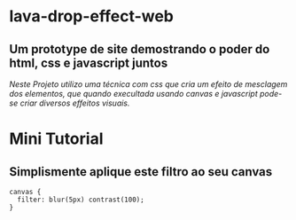 # lava-drop-effect-web
## Um prototype de site demostrando o poder do html, css e javascript juntos


_Neste Projeto utilizo uma técnica com css que cria um efeito de mesclagem dos elementos, que
quando execultada usando canvas e javascript pode-se criar diversos effeitos visuais._


# Mini Tutorial
## Simplismente aplique este filtro ao seu canvas
```
canvas {
  filter: blur(5px) contrast(100);
}
```

